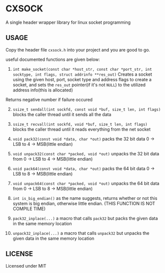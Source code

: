 # CXSOCK
A single header wrapper library for linux socket programming

## USAGE
Copy the header file `cxsock.h` into your project and you are good to go.

useful documented functions are given below:
1. `int make_socket(const char *host_str, const char *port_str, int socktype, int flags, struct addrinfo **res_out)`
Creates a socket using the given host, port, socket type and address flags to create a socket,
and sets the `res_out` pointer(if it's not `NULL`) to the utilized address info(this is allocated)

Returns negative number if failure occured

2. `ssize_t sendall(int sockfd, const void *buf, size_t len, int flags)`
blocks the caller thread until it sends all the data

3. `ssize_t recvall(int sockfd, void *buf, size_t len, int flags)`
blocks the caller thread until it reads everything from the net socket

4. `void pack32(const void *data, char *out)`
packs the 32 bit data 0 -> LSB to 4 -> MSB(little endian)

5. `void unpack32(const char *packed, void *out)`
unpacks the 32 bit data from 0 -> LSB to 4 -> MSB(little endian)

6. `void pack64(const void *data, char *out)`
packs the 64 bit data 0 -> LSB to 8 -> MSB(little endian)

7. `void unpack64(const char *packed, void *out)`
unpacks the 64 bit data from 0 -> LSB to 8 -> MSB(little endian)

8. `int is_big_endian()`
as the name suggests, returns whether or not this system is big endian, otherwise little endian.
(THIS FUNCTION IS NOT COMPILE TIME)

9. `pack32_inplace(...)`
a macro that calls `pack32` but packs the given data in the same memory location

10. `unpack32_inplace(...)`
a macro that calls `unpack32` but unpacks the given data in the same memory location

## LICENSE
Licensed under MIT
